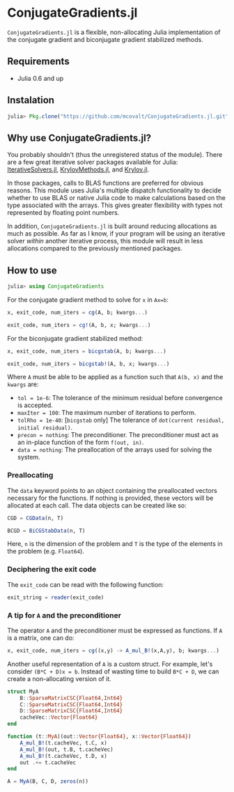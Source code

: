 # ConjugateGradients.jl

`ConjugateGradients.jl` is a flexible, non-allocating Julia implementation of the conjugate gradient and biconjugate gradient stabilized methods.

## Requirements

* Julia 0.6 and up

## Instalation

```julia
julia> Pkg.clone("https://github.com/mcovalt/ConjugateGradients.jl.git")
```

## Why use ConjugateGradients.jl?

You probably shouldn't (thus the unregistered status of the module). There are a few great iterative solver packages available for Julia: [IterativeSolvers.jl](https://github.com/JuliaMath/IterativeSolvers.jl), [KrylovMethods.jl](https://github.com/lruthotto/KrylovMethods.jl), and [Krylov.jl](https://github.com/JuliaSmoothOptimizers/Krylov.jl).

In those packages, calls to BLAS functions are preferred for obvious reasons. This module uses Julia's multiple dispatch functionality to decide whether to use BLAS or native Julia code to make calculations based on the type associated with the arrays. This gives greater flexibility with types not represented by floating point numbers.

In addition, `ConjugateGradients.jl` is built around reducing allocations as much as possible. As far as I know, if your program will be using an iterative solver *within* another iterative process, this module will result in less allocations compared to the previously mentioned packages.

## How to use

```julia
julia> using ConjugateGradients
```

For the conjugate gradient method to solve for `x` in `Ax=b`:

```julia
x, exit_code, num_iters = cg(A, b; kwargs...)
```
```julia
exit_code, num_iters = cg!(A, b, x; kwargs...)
```

For the biconjugate gradient stabilized method:

```julia
x, exit_code, num_iters = bicgstab(A, b; kwargs...)
```
```julia
exit_code, num_iters = bicgstab!(A, b, x; kwargs...)
```

Where `A` must be able to be applied as a function such that `A(b, x)` and the `kwargs` are:
* `tol = 1e-6`: The tolerance of the minimum residual before convergence is accepted.
* `maxIter = 100`: The maximum number of iterations to perform.
* `tolRho = 1e-40`: [`bicgstab` only] The tolerance of `dot(current residual, initial residual)`.
* `precon = nothing`: The preconditioner. The preconditioner must act as an in-place function of the form `f(out, in)`.
* `data = nothing`: The preallocation of the arrays used for solving the system.

### Preallocating

The `data` keyword points to an object containing the preallocated vectors necessary for the functions. If nothing is provided, these vectors will be allocated at each call. The data objects can be created like so:

```julia
CGD = CGData(n, T)
```

```julia
BCGD = BiCGStabData(n, T)
```

Here, `n` is the dimension of the problem and `T` is the type of the elements in the problem (e.g. `Float64`).

### Deciphering the exit code

The `exit_code` can be read with the following function:

```julia
exit_string = reader(exit_code)
```

### A tip for `A` and the preconditioner

The operator `A` and the preconditioner must be expressed as functions. If `A` is a matrix, one can do:

```julia
x, exit_code, num_iters = cg((x,y) -> A_mul_B!(x,A,y), b; kwargs...)
```

Another useful representation of `A` is a custom struct. For example, let's consider `(B*C + D)x = b`. Instead of wasting time to build `B*C + D`, we can create a non-allocating version of it.


```julia
struct MyA
    B::SparseMatrixCSC{Float64,Int64}
    C::SparseMatrixCSC{Float64,Int64}
    D::SparseMatrixCSC{Float64,Int64}
    cacheVec::Vector{Float64}
end

function (t::MyA)(out::Vector{Float64}, x::Vector{Float64})
    A_mul_B!(t.cacheVec, t.C, x)
    A_mul_B!(out, t.B, t.cacheVec)
    A_mul_B!(t.cacheVec, t.D, x)
    out .+= t.cacheVec
end

A = MyA(B, C, D, zeros(n))
```
